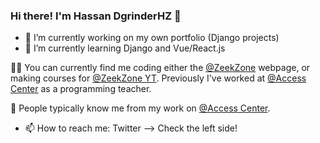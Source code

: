 ### Hi there! I'm Hassan DgrinderHZ 👋

<!--
**DgrinderHZ/DgrinderHZ** is a ✨ _special_ ✨ repository because its `README.md` (this file) appears on your GitHub profile.
-->


- 🔭 I’m currently working on my own portfolio (Django projects)
- 🌱 I’m currently learning Django and Vue/React.js

:man_technologist: You can currently find me coding either the [@ZeekZone](https://github.com/zeekzone-labs) webpage, or making courses for [@ZeekZone YT](https://www.youtube.com/channel/UCoxitqi0kAXKo_3qMUkJnbw). Previously I've worked at [@Access Center](https://web.facebook.com/accesscentreErr/?_rdc=1&_rdr) as a programming teacher.

:rocket: People typically know me from my work on [@Access Center](https://web.facebook.com/accesscentreErr/?_rdc=1&_rdr).

- 📫 How to reach me: Twitter --> Check the left side!





<!--
Here are some ideas to get you started:

- 🔭 I’m currently working on ...
- 🌱 I’m currently learning ...
- 👯 I’m looking to collaborate on ...
- 🤔 I’m looking for help with ...
- 💬 Ask me about ...
- 📫 How to reach me: ...
- 😄 Pronouns: ...
- ⚡ Fun fact: ...

-->
